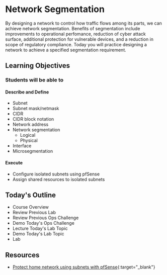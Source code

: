 # Network Segmentation

By designing a network to control how traffic flows among its parts, we can achieve network segmentation. Benefits of segmentation include improvements to operational perfomance, reduction of cyber attack surface, additional protection for vulnerable devices, and a reduction in scope of regulatory compliance. Today you will practice designing a network to achieve a specified segmentation requirement.

## Learning Objectives

### Students will be able to

#### Describe and Define

- Subnet
- Subnet mask/netmask
- CIDR
- CIDR block notation
- Network address
- Network segmentation
  - Logical
  - Physical
- Interface
- Microsegmentation

#### Execute

- Configure isolated subnets using pfSense
- Assign shared resources to isolated subnets

## Today's Outline

- Course Overview
- Review Previous Lab
- Review Previous Ops Challenge
- Demo Today's Ops Challenge
- Lecture Today's Lab Topic
- Demo Today's Lab Topic
- Lab

## Resources

- [Protect home network using subnets with pfSense](https://netosec.com/protect-home-network/){:target="_blank"}
